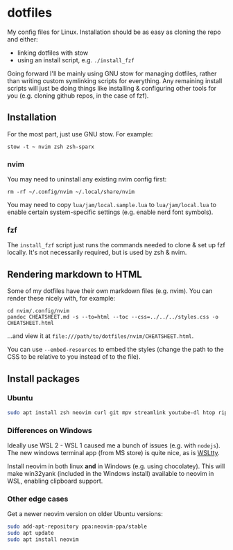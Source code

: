 # dotfiles

My config files for Linux. Installation should be as easy as cloning the repo and either:

- linking dotfiles with stow
- using an install script, e.g. `./install_fzf`

Going forward I'll be mainly using GNU stow for managing dotfiles, rather than writing custom symlinking scripts for everything. Any remaining install scripts will just be doing things like installing & configuring other tools for you (e.g. cloning github repos, in the case of fzf).

## Installation

For the most part, just use GNU stow. For example:

```shell
stow -t ~ nvim zsh zsh-sparx
```

### nvim

You may need to uninstall any existing nvim config first:

```shell
rm -rf ~/.config/nvim ~/.local/share/nvim
```

You may need to copy `lua/jam/local.sample.lua` to `lua/jam/local.lua` to enable certain system-specific settings (e.g. enable nerd font symbols).

### fzf

The `install_fzf` script just runs the commands needed to clone & set up fzf locally. It's not necessarily required, but is used by zsh & nvim.

## Rendering markdown to HTML

Some of my dotfiles have their own markdown files (e.g. nvim). You can render these nicely with, for example:

```shell
cd nvim/.config/nvim
pandoc CHEATSHEET.md -s --to=html --toc --css=../../../styles.css -o CHEATSHEET.html
```

...and view it at `file:///path/to/dotfiles/nvim/CHEATSHEET.html`.

You can use `--embed-resources` to embed the styles (change the path to the CSS to be relative to you instead of to the file).

## Install packages

### Ubuntu

```bash
sudo apt install zsh neovim curl git mpv streamlink youtube-dl htop ripgrep stow
```

### Differences on Windows

Ideally use WSL 2 - WSL 1 caused me a bunch of issues (e.g. with `nodejs`). The new windows terminal app (from MS store) is quite nice, as is [WSLtty](https://github.com/mintty/wsltty).

Install neovim in both linux **and** in Windows (e.g. using chocolatey). This will make win32yank (included in the Windows install) available to neovim in WSL, enabling clipboard support.

### Other edge cases

Get a newer neovim version on older Ubuntu versions:

```bash
sudo add-apt-repository ppa:neovim-ppa/stable
sudo apt update
sudo apt install neovim
```
